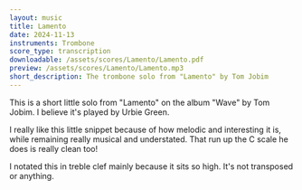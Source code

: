 ```yaml
---
layout: music
title: Lamento
date: 2024-11-13
instruments: Trombone
score_type: transcription
downloadable: /assets/scores/Lamento/Lamento.pdf
preview: /assets/scores/Lamento/Lamento.mp3
short_description: The trombone solo from "Lamento" by Tom Jobim
---
```


This is a short little solo from "Lamento" on the album "Wave" by Tom Jobim.
I believe it's played by Urbie Green.

I really like this little snippet because of how melodic and interesting it is, while remaining really musical and understated. That run up the C scale he does is really clean too!

I notated this in treble clef mainly because it sits so high. It's not transposed or anything.